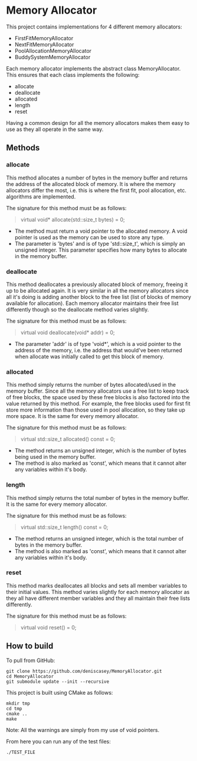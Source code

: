# Memory Allocator

This project contains implementations for 4 different memory allocators:
- FirstFitMemoryAllocator
- NextFitMemoryAllocator
- PoolAllocationMemoryAllocator
- BuddySystemMemoryAllocator

Each memory allocator implements the abstract class MemoryAllocator. This ensures that each class implements the following:
- allocate
- deallocate
- allocated
- length
- reset

Having a common design for all the memory allocators makes them easy to use as they all operate in the same way.

## Methods
### allocate

This method allocates a number of bytes in the memory buffer and returns the address of the allocated block of memory. It is where the memory allocators differ the most, i.e. this is where the first fit, pool allocation, etc. algorithms are implemented.

The signature for this method must be as follows:
> virtual void* allocate(std::size_t bytes) = 0;
- The method must return a void pointer to the allocated memory. A void pointer is used as the memory can be used to store any type.
- The parameter is 'bytes' and is of type 'std::size_t', which is simply an unsigned integer. This parameter specifies how many bytes to allocate in the memory buffer.

### deallocate

This method deallocates a previously allocated block of memory, freeing it up to be allocated again. It is very similar in all the memory allocators since all it's doing is adding another block to the free list (list of blocks of memory available for allocation). Each memory allocator maintains their free list differently though so the deallocate method varies slightly.

The signature for this method must be as follows:
> virtual void deallocate(void* addr) = 0;
- The parameter 'addr' is of type 'void*', which is a void pointer to the address of the memory, i.e. the address that would've been returned when allocate was initially called to get this block of memory.

### allocated

This method simply returns the number of bytes allocated/used in the memory buffer. Since all the memory allocators use a free list to keep track of free blocks, the space used by these free blocks is also factored into the value returned by this method. For example, the free blocks used for first fit store more information than those used in pool allocation, so they take up more space. It is the same for every memory allocator.

The signature for this method must be as follows:
> virtual std::size_t allocated() const = 0;
- The method returns an unsigned integer, which is the number of bytes being used in the memory buffer.
- The method is also marked as 'const', which means that it cannot alter any variables within it's body.

### length

This method simply returns the total number of bytes in the memory buffer. It is the same for every memory allocator.

The signature for this method must be as follows:
> virtual std::size_t length() const = 0;
- The method returns an unsigned integer, which is the total number of bytes in the memory buffer.
- The method is also marked as 'const', which means that it cannot alter any variables within it's body.

### reset

This method marks deallocates all blocks and sets all member variables to their initial values. This method varies slightly for each memory allocator as they all have different member variables and they all maintain their free lists differently.

The signature for this method must be as follows:
> virtual void reset() = 0;

## How to build

To pull from GitHub:

```
git clone https://github.com/deniscasey/MemoryAllocator.git
cd MemoryAllocator
git submodule update --init --recursive
```

This project is built using CMake as follows:

```
mkdir tmp
cd tmp
cmake ..
make
```

Note: All the warnings are simply from my use of void pointers.

From here you can run any of the test files:

```
./TEST_FILE
```